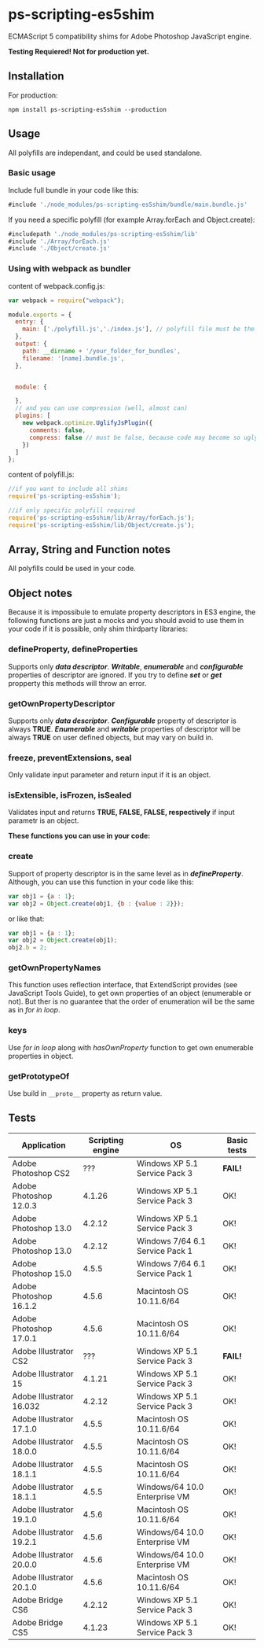 # ps-scripting-es5shim
ECMAScript 5 compatibility shims for Adobe Photoshop JavaScript engine.

**Testing Requiered! Not for production yet.**


## Installation

For production:

```
npm install ps-scripting-es5shim --production
```

## Usage
All polyfills are independant, and could be used standalone.

### Basic usage
Include full bundle in your code like this:

```js
#include './node_modules/ps-scripting-es5shim/bundle/main.bundle.js'
```

If you need a specific polyfill (for example Array.forEach and Object.create):

```js
#includepath './node_modules/ps-scripting-es5shim/lib'
#include './Array/forEach.js'
#include './Object/create.js'
```
### Using with webpack as bundler

content of webpack.config.js:
```js
var webpack = require("webpack");

module.exports = {
  entry: {
    main: ['./polyfill.js','./index.js'], // polyfill file must be the first file
  },
  output: {
    path: __dirname + '/your_folder_for_bundles',
    filename: '[name].bundle.js',
  },


  module: {

  },
  // and you can use compression (well, almost can)
  plugins: [
    new webpack.optimize.UglifyJsPlugin({
      comments: false, 
      compress: false // must be false, because code may become so ugly that Photoshop will throw error :)
    })
  ]
};
```

content of polyfill.js:
```js
//if you want to include all shims
require('ps-scripting-es5shim');

//if only specific polyfill required
require('ps-scripting-es5shim/lib/Array/forEach.js');
require('ps-scripting-es5shim/lib/Object/create.js');

```


## Array, String  and Function notes
All polyfills could be used in your code.

## Object notes
Because it is impossibule to emulate property descriptors in ES3 engine, the following functions are just a mocks and you should avoid to use them in your code if it is possible, only shim thirdparty libraries:
	
### defineProperty, defineProperties
Supports only **_data descriptor_**. **_Writable_**, **_enumerable_** and **_configurable_** properties of descriptor are ignored. If you try to define **_set_** or **_get_** propperty this methods will throw an error. 

### getOwnPropertyDescriptor
Supports only **_data descriptor_**. **_Configurable_** property of descriptor is always **TRUE**. **_Enumerable_** and  **_writable_** properties of descriptor will be always **TRUE** on user defined objects, but may vary on build in. 

### freeze, preventExtensions, seal
Only validate input parameter and return input if it is an object.

### isExtensible, isFrozen, isSealed
Validates input and returns **TRUE, FALSE, FALSE, respectively** if input parametr is an object.


**These functions you can use in your code:**

### create
Support of property descriptor is in the same level as in _**defineProperty**_. Although, you can use this function in your code like this:

```js
var obj1 = {a : 1};
var obj2 = Object.create(obj1, {b : {value : 2}});
```

or like that:

```js
var obj1 = {a : 1};
var obj2 = Object.create(obj1);
obj2.b = 2;
```

### getOwnPropertyNames
This function uses reflection interface, that ExtendScript provides (see JavaScript Tools Guide), to get own properties of an object (enumerable or not). But ther is no guarantee that the order of enumeration will be the same as in _for in loop_.
	
### keys
Use _for in loop_ along with _hasOwnProperty_ function to get own enumerable properties in object.

### getPrototypeOf
Use build in `__proto__` property as return value.

## Tests

Application | Scripting engine | OS | Basic tests
------------ | ------------- | ------------- | -------------
Adobe Photoshop CS2 | ??? | Windows XP 5.1 Service Pack 3 | **FAIL!**
Adobe Photoshop 12.0.3 | 4.1.26 | Windows XP 5.1 Service Pack 3 | OK!
Adobe Photoshop 13.0 | 4.2.12 | Windows XP 5.1 Service Pack 3 | OK!
Adobe Photoshop 13.0 | 4.2.12 | Windows 7/64 6.1 Service Pack 1 | OK!
Adobe Photoshop 15.0 | 4.5.5 | Windows 7/64 6.1 Service Pack 1 | OK!
Adobe Photoshop 16.1.2 | 4.5.6 | Macintosh OS 10.11.6/64 | OK!
Adobe Photoshop 17.0.1 | 4.5.6 | Macintosh OS 10.11.6/64 | OK!
Adobe Illustrator CS2 | ??? | Windows XP 5.1 Service Pack 3 | **FAIL!**
Adobe Illustrator 15 | 4.1.21 | Windows XP 5.1 Service Pack 3 | OK!
Adobe Illustrator 16.032 | 4.2.12 | Windows XP 5.1 Service Pack 3 | OK!
Adobe Illustrator 17.1.0 | 4.5.5 | Macintosh OS 10.11.6/64 | OK!
Adobe Illustrator 18.0.0 | 4.5.5 | Macintosh OS 10.11.6/64 | OK!
Adobe Illustrator 18.1.1 | 4.5.5 | Macintosh OS 10.11.6/64 | OK!
Adobe Illustrator 18.1.1 | 4.5.5 | Windows/64 10.0 Enterprise VM | OK!
Adobe Illustrator 19.1.0 | 4.5.6 | Macintosh OS 10.11.6/64 | OK!
Adobe Illustrator 19.2.1 | 4.5.6 | Windows/64 10.0 Enterprise VM | OK!
Adobe Illustrator 20.0.0 | 4.5.6 | Windows/64 10.0 Enterprise VM | OK!
Adobe Illustrator 20.1.0 | 4.5.6 | Macintosh OS 10.11.6/64 | OK!
Adobe Bridge CS6 | 4.2.12 | Windows XP 5.1 Service Pack 3 | OK!
Adobe Bridge CS5 | 4.1.23 | Windows XP 5.1 Service Pack 3 | OK!